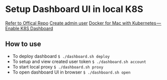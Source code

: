 # Setup Dashboard UI in local K8S

[Refer to Offical Repo](https://github.com/kubernetes/dashboard)
[Create admin user](https://github.com/kubernetes/dashboard/wiki/Creating-sample-user)
[Docker for Mac with Kubernetes — Enable K8S Dashboard](https://medium.com/@thms.hmm/docker-for-mac-with-kubernetes-enable-k8s-dashboard-62fe036b7480)

## How to use
* To deploy dashboard `$ ./dashboard.sh deploy`
* To setup and view created user token `$ ./dashboard.sh account`
* To start local proxy `$ ./dashboard.sh proxy`
* To open dashboard UI in browser `$ ./dashboard.sh open`
